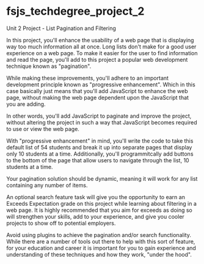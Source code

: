 # fsjs_techdegree_project_2
Unit 2 Project - List Pagination and Filtering 

In this project, you'll enhance the usability of a web page that is displaying way too much information all at once. Long lists don't make for a good user experience on a web page. To make it easier for the user to find information and read the page, you'll add to this project a popular web development technique known as "pagination".

While making these improvements, you'll adhere to an important development principle known as "progressive enhancement". Which in this case basically just means that you'll add JavaScript to enhance the web page, without making the web page dependent upon the JavaScript that you are adding.

In other words, you'll add JavaScript to paginate and improve the project, without altering the project in such a way that JavaScript becomes required to use or view the web page.

With "progressive enhancement" in mind, you'll write the code to take this default list of 54 students and break it up into separate pages that display only 10 students at a time. Additionally, you'll programmitcally add buttons to the bottom of the page that allow users to navigate through the list, 10 students at a time.

Your pagination solution should be dynamic, meaning it will work for any list containing any number of items.

An optional search feature task will give you the opportunity to earn an Exceeds Expectation grade on this project while learning about filtering in a web page. It is highly recommended that you aim for exceeds as doing so will strengthen your skills, add to your experience, and give you cooler projects to show off to potential employers.

Avoid using plugins to achieve the pagination and/or search functionality. While there are a number of tools out there to help with this sort of feature, for your education and career it is important for you to gain experience and understanding of these techniques and how they work, "under the hood".
